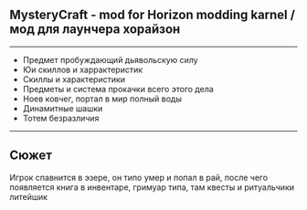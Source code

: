 ## MysteryCraft - mod for Horizon modding karnel / мод для лаунчера хорайзон
***
- Предмет пробуждающий дьявольскую силу
- Юи скиллов и харрактеристик
- Скиллы и характеристики
- Предметы и система прокачки всего этого дела
- Ноев ковчег, портал в мир полный воды
- Динамитные шашки
- Тотем безразличия
--- 

## Сюжет
Игрок спавнится в эзере, он типо умер и попал в рай, после чего появляется книга в инвентаре, гримуар типа, там квесты и ритуальчики литейшик
